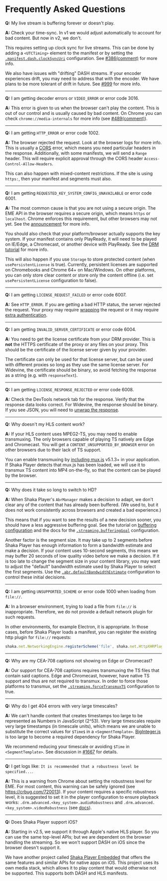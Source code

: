 # Frequently Asked Questions

**Q:** My live stream is buffering forever or doesn't play.

**A:** Check your time-sync.  In v1 we would adjust automatically to account for
bad content.  But now in v2, we don't.

This requires setting up clock sync for live streams.  This can be done by
adding a `<UTCTiming>` element to the manifest or by setting the
[`.manifest.dash.clockSyncUri`][DashManifestConfiguration] configuration.
See [#386(comment)][386] for more info.

We also have issues with "drifting" DASH streams.  If your encoder experiences
drift, you may need to address that with the encoder.  We have plans to be
more tolerant of drift in future.  See [#999][999] for more info.

<hr>

**Q:** I am getting decoder errors or `VIDEO_ERROR` or error code 3016.

**A:** This error is given to us when the browser can't play the content.  This
is out of our control and is usually caused by bad content.  On Chrome you can
check `chrome://media-internals` for more info (see [#489(comment)][489]).

<hr>

**Q:** I am getting `HTTP_ERROR` or error code 1002.

**A:** The browser rejected the request.  Look at the browser logs for more
info.  This is usually a [CORS][] error, which means you need particular
headers in the response.  Additionally, with some manifests, we will send a
`Range` header.  This will require explicit approval through the CORS header
`Access-Control-Allow-Headers`.

This can also happen with mixed-content restrictions.  If the site is using
`https:`, then your manifest and segments must also.

<hr>

**Q:** I am getting `REQUESTED_KEY_SYSTEM_CONFIG_UNAVAILABLE` or error code
6001.

**A:** The most common cause is that you are not using a secure origin.  The
EME API in the browser requires a secure origin, which means `https` or
`localhost`.  Chrome enforces this requirement, but other browsers may not yet.
See the [announcement][eme_https] for more info.

You should also check that your platform/browser actually supports the key
system.  If your manifest contains only PlayReady, it will need to be played on
IE/Edge, a Chromecast, or another device with PlayReady.
See the [DRM tutorial][drm_tutorial] for more info.

This will also happen if you use `Storage` to store protected content (when
`usePersistentLicense` is true).  Currently, persistent licenses are supported
on Chromebooks and Chrome 64+ on Mac/Windows.  On other platforms, you can only
store clear content or store only the content offline (i.e. set
`usePersistentLicense` configuration to false).

<hr>

**Q:** I am getting `LICENSE_REQUEST_FAILED` or error code 6007.

**A:** See `HTTP_ERROR`.  If you are getting a bad HTTP status, the server
rejected the request.  Your proxy may require [wrapping][wrapping] the request
or it may require [extra authentication][auth].

<hr>

**Q:** I am getting `INVALID_SERVER_CERTIFICATE` or error code 6004.

**A:** You need to get the license certificate from your DRM provider.  This is
**not** the HTTPS certificate of the proxy or any files on your proxy.  This
should be the certificate of the license server given by your provider.

The certificate can only be used for that license server, but can be used with
different proxies so long as they use the same license server.  For Widevine,
the certificate should be binary, so avoid fetching the response as a string
(e.g. with `responseText`).

<hr>

**Q:** I am getting `LICENSE_RESPONSE_REJECTED` or error code 6008.

**A:** Check the DevTools network tab for the response.  Verify that the
response data looks correct.  For Widevine, the response should be binary.  If
you see JSON, you will need to [unwrap the response][wrapping].

<hr>

**Q:** Why doesn't my HLS content work?

**A:** If your HLS content uses MPEG2-TS, you may need to enable transmuxing.
The only browsers capable of playing TS natively are Edge and Chromecast.  You
will get a `CONTENT_UNSUPPORTED_BY_BROWSER` error on other browsers due to
their lack of TS support.

You can enable transmuxing by [including mux.js][] v5.1.3+ in your application.
If Shaka Player detects that mux.js has been loaded, we will use it to transmux
TS content into MP4 on-the-fly, so that the content can be played by the
browser.

<hr>

**Q:** Why does it take so long to switch to HD?

**A:** When Shaka Player's `AbrManager` makes a decision to adapt, we don't
clear any of the content that has already been buffered.  (We used to, but it
does not work consistently across browsers and created a bad experience.)

This means that if you want to see the results of a new decision sooner, you
should have a less aggressive buffering goal.  See the tutorial on [buffering
configuration][buffering] and the docs for the
[`.streaming.bufferingGoal`][StreamingConfiguration] configuration.

Another factor is the segment size.  It may take up to 2 segments before Shaka
Player has enough information to form a bandwidth estimate and make a decision.
If your content uses 10-second segments, this means we may buffer 20 seconds
of low quality video before we make a decision.  If it is too late to change
the segment size in your content library, you may want to adjust the "default"
bandwidth estimate used by Shaka Player to select the first segments.  Use the
[`.abr.defaultBandwidthEstimate`][AbrConfiguration] configuration to control
these initial decisions.

<hr>

**Q:** I am getting `UNSUPPORTED_SCHEME` or error code 1000 when loading from
`file://`.

**A:** In a browser environment, trying to load a file from `file://` is
inappropriate. Therefore, we do not provide a default network plugin for such
requests.

In other environments, for example Electron, it is appropriate.
In those cases, before Shaka Player loads a manifest, you can register the
existing http plugin for `file://` requests:
```js
shaka.net.NetworkingEngine.registerScheme('file', shaka.net.HttpXHRPlugin);
```

<hr>

**Q:** Why are my CEA-708 captions not showing on Edge or Chromecast?

**A:** Our support for CEA-708 captions requires transmuxing the TS files that
contain said captions.  Edge and Chromecast, however, have native TS support and
thus are not required to transmux.
In order to force those platforms to transmux, set the
[`.streaming.forceTransmuxTS`][StreamingConfiguration] configuration to true.

<hr>

**Q:** Why do I get 404 errors with very large timescales?

**A:** We can't handle content that creates timestamps too large to be
represented as Numbers in JavaScript (2^53).  Very large timescales require very
large timestamps (in timescale units), which means we are unable to substitute
the correct values for `$Time$` in a `<SegmentTemplate>`.  [BigInteger.js][] is
too large to become a required dependency for Shaka Player.

We recommend reducing your timescale or avoiding `$Time` in `<SegmentTemplate>`.
See discussion in [#1667][1667] for details.

<hr>

**Q:** I get logs like: `It is recommended that a robustness level be
specified...`.

**A:** This is a warning from Chrome about setting the robustness level for EME.
For most content, this warning can be safely ignored (see
<https://crbug.com/720013>).  If your content requires a specific robustness
level, it is suggested to set it in the player configuration to ensure playback
works: `.drm.advanced.<key_system>.audioRobustness` and
`.drm.advanced.<key_system>.videoRobustness` (see
[docs][AdvancedDrmConfiguration]).

<hr>

**Q:** Does Shaka Player support iOS?

**A:** Starting in v2.5, we support it through Apple's native HLS player.  So
you can use the same top-level APIs; but we are dependent on the browser
handling the streaming.  So we won't support DASH on iOS since the browser
doesn't support it.

We have another project called [Shaka Player Embedded][] that offers the same
features and similar APIs for native apps on iOS.  This project uses its own
media stack, which allows it to play content that would otherwise not be
supported.  This supports both DASH and HLS manifests.


[386]: https://github.com/google/shaka-player/issues/386#issuecomment-227898001
[489]: https://github.com/google/shaka-player/issues/489#issuecomment-240466224
[743]: https://github.com/google/shaka-player/issues/743
[887]: https://github.com/google/shaka-player/issues/887
[999]: https://github.com/google/shaka-player/issues/999
[1667]: https://github.com/google/shaka-player/issues/1667
[AbrConfiguration]: https://shaka-player-demo.appspot.com/docs/api/shaka.extern.html#.AbrConfiguration
[AdvancedDrmConfiguration]: https://shaka-player-demo.appspot.com/docs/api/shakaExtern.html#.AdvancedDrmConfiguration
[BigInteger.js]: https://github.com/peterolson/BigInteger.js
[CORS]: https://developer.mozilla.org/en-US/docs/Web/HTTP/Access_control_CORS
[DashManifestConfiguration]: https://shaka-player-demo.appspot.com/docs/api/shaka.extern.html#.DashManifestConfiguration
[Shaka Player Embedded]: https://github.com/google/shaka-player-embedded
[StreamingConfiguration]: https://shaka-player-demo.appspot.com/docs/api/shaka.extern.html#.StreamingConfiguration
[auth]: https://shaka-player-demo.appspot.com/docs/api/tutorial-license-server-auth.html
[buffering]: https://shaka-player-demo.appspot.com/docs/api/tutorial-network-and-buffering-config.html
[drm_tutorial]: https://shaka-player-demo.appspot.com/docs/api/tutorial-drm-config.html
[eme_https]: https://sites.google.com/a/chromium.org/dev/Home/chromium-security/deprecating-powerful-features-on-insecure-origins
[wrapping]: https://shaka-player-demo.appspot.com/docs/api/tutorial-license-wrapping.html
[including mux.js]: https://github.com/google/shaka-player/blob/967f3399/demo/index.html#L39
